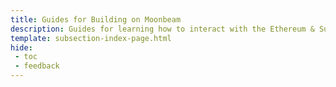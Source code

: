 ```yaml
---
title: Guides for Building on Moonbeam
description: Guides for learning how to interact with the Ethereum & Substrate APIs to deploy, verify, and interact with contracts, and build DApps on Moonbeam. 
template: subsection-index-page.html
hide: 
 - toc
 - feedback
---
```


